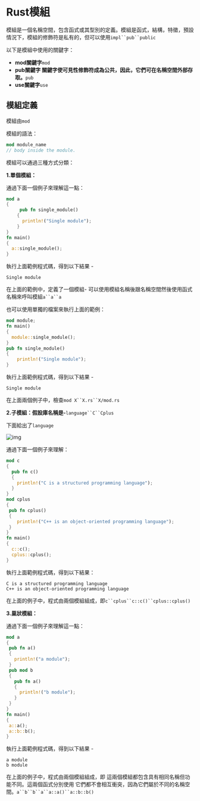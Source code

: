 # Rust模組

模組是一個名稱空間，包含函式或其型別的定義。模組是函式，結構，特徵，預設情況下，模組的修飾符是私有的，但可以使用`impl``pub``public`

以下是模組中使用的關鍵字：

- **mod關鍵字**`mod`
- **pub關鍵字 關鍵字使可見性修飾符成為公共，因此，它們可在名稱空間外部存取。**`pub`
- **use關鍵字**`use`

## 模組定義

模組由`mod`

模組的語法：

```rust
mod module_name  
// body inside the module.
```

模組可以通過三種方式分類：

**1.單個模組：**

通過下面一個例子來理解這一點：

```rust
mod a  
{  
     pub fn single_module()  
    {  
      println!("Single module");  
    }  
}  
fn main()  
{  
  a::single_module();  
}
```

執行上面範例程式碼，得到以下結果 -

```shell
Single module
```

在上面的範例中，定義了一個模組- 可以使用模組名稱後跟名稱空間然後使用函式名稱來呼叫模組`a``a``a`

也可以使用單獨的檔案來執行上面的範例：

```rust
mod module;  
fn main()  
{  
  module::single_module();  
}
pub fn single_module()  
{  
    println!("Single module");  
}
```

執行上面範例程式碼，得到以下結果 -

```shell
Single module
```

在上面兩個例子中，檢查`mod X``X.rs``X/mod.rs`

**2.子模組：假設庫名稱是-**`language``C``Cplus`

下面給出了`language`

![img](https://tw511.com/upload/images/201910/20191014013926387.png)

通過下面一個例子來理解：

```rust
mod c  
{  
  pub fn c()  
  {  
    println!("C is a structured programming language");  
  }  
}  
mod cplus  
{  
 pub fn cplus()  
 {  
    println!("C++ is an object-oriented programming language");  
 }  
}  
fn main()  
{  
  c::c();  
  cplus::cplus();  
}
```

執行上面範例程式碼，得到以下結果：

```shell
C is a structured programming language
C++ is an object-oriented programming language
```

在上面的例子中，程式由兩個模組組成，即`c``cplus``c::c()``cplus::cplus()`

**3.巢狀模組：**

通過下面一個例子來理解這一點：

```rust
mod a  
{  
 pub fn a()  
 {  
   println!("a module");  
 }  
 pub mod b  
 {  
   pub fn a()  
   {  
     println!("b module");  
   }  
 }  
}  
fn main()  
{  
 a::a();  
 a::b::b();  
}
```

執行上面範例程式碼，得到以下結果 -

```shell
a module
b module
```

在上面的例子中，程式由兩個模組組成，即 這兩個模組都包含具有相同名稱但功能不同。這兩個函式分別使用 它們都不會相互衝突，因為它們屬於不同的名稱空間。`a``b``b``a``a::a()``a::b::b()`
